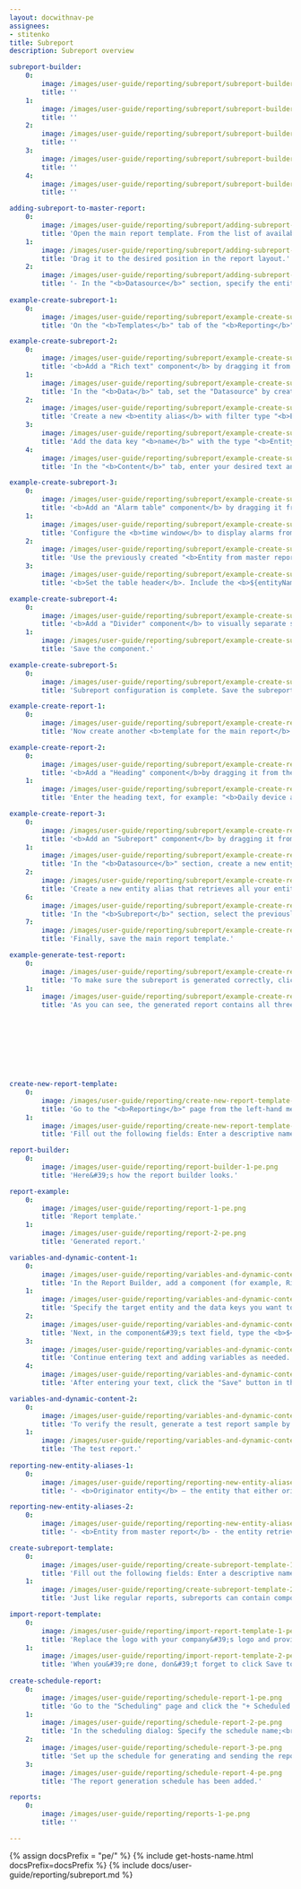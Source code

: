 ```yaml
---
layout: docwithnav-pe
assignees:
- stitenko
title: Subreport
description: Subreport overview

subreport-builder:
    0:
        image: /images/user-guide/reporting/subreport/subreport-builder-1-pe.png
        title: ''
    1:
        image: /images/user-guide/reporting/subreport/subreport-builder-2-pe.png
        title: ''
    2:
        image: /images/user-guide/reporting/subreport/subreport-builder-3-pe.png
        title: ''
    3:
        image: /images/user-guide/reporting/subreport/subreport-builder-4-pe.png
        title: ''
    4:
        image: /images/user-guide/reporting/subreport/subreport-builder-5-pe.png
        title: ''

adding-subreport-to-master-report:
    0:
        image: /images/user-guide/reporting/subreport/adding-subreport-to-master-report-1-pe.png
        title: 'Open the main report template. From the list of available components, locate the "Subreport" component.'
    1:
        image: /images/user-guide/reporting/subreport/adding-subreport-to-master-report-2-pe.png
        title: 'Drag it to the desired position in the report layout.'
    2:
        image: /images/user-guide/reporting/subreport/adding-subreport-to-master-report-3-pe.png
        title: '- In the "<b>Datasource</b>" section, specify the entity whose data will be passed to the subreport template.<br> - In the "<b>Subreport</b>" section, select the pre-created subreport template you want to include.<br> - Save changes.'
  
example-create-subreport-1:
    0:
        image: /images/user-guide/reporting/subreport/example-create-subreport-1-pe.png
        title: 'On the "<b>Templates</b>" tab of the "<b>Reporting</b>" page, click the "<b>+ Add report template</b>" button in the top-right corner and select "<b>Create new report template</b>". In the pop-up window, enter the subreport template name "<b>Daily Device Alarms (Subreport)</b>", select the <b>PDF</b> report format, and choose <b>Subreport</b> as the report template type. Click "<b>Add</b>".'

example-create-subreport-2:
    0:
        image: /images/user-guide/reporting/subreport/example-create-subreport-2-pe.png
        title: '<b>Add a "Rich text" component</b> by dragging it from the <b>components library</b> into the <b>content area</b>.'
    1:
        image: /images/user-guide/reporting/subreport/example-create-subreport-3-pe.png
        title: 'In the "<b>Data</b>" tab, set the "Datasource" by creating a new entity alias.'
    2:
        image: /images/user-guide/reporting/subreport/example-create-subreport-4-pe.png
        title: 'Create a new <b>entity alias</b> with filter type "<b>Entity from master report</b>". This allows the main report to pass the specific device to the subreport.'
    3:
        image: /images/user-guide/reporting/subreport/example-create-subreport-5-pe.png
        title: 'Add the data key "<b>name</b>" with the type "<b>Entity field</b>".'
    4:
        image: /images/user-guide/reporting/subreport/example-create-subreport-6-pe.png
        title: 'In the "<b>Content</b>" tab, enter your desired text and include the variable <b>${Name}</b> to dynamically display the current entity name.<br> Save the component.'

example-create-subreport-3:
    0:
        image: /images/user-guide/reporting/subreport/example-create-subreport-7-pe.png
        title: '<b>Add an "Alarm table" component</b> by dragging it from the <b>components library</b> into the <b>content area</b>.'
    1:
        image: /images/user-guide/reporting/subreport/example-create-subreport-8-pe.png
        title: 'Configure the <b>time window</b> to display alarms from the <b>current day</b>.'
    2:
        image: /images/user-guide/reporting/subreport/example-create-subreport-9-pe.png
        title: 'Use the previously created "<b>Entity from master report</b>" alias as the <b>datasource</b> so that the table displays alarms for the device whose data is passed by the main report.'
    3:
        image: /images/user-guide/reporting/subreport/example-create-subreport-10-pe.png
        title: '<b>Set the table header</b>. Include the <b>${entityName}</b> variable in the header to dynamically display the current entity&#39;s name.'

example-create-subreport-4:
    0:
        image: /images/user-guide/reporting/subreport/example-create-subreport-11-pe.png
        title: '<b>Add a "Divider" component</b> to visually separate sections in the report for each device.'
    1:
        image: /images/user-guide/reporting/subreport/example-create-subreport-12-pe.png
        title: 'Save the component.'

example-create-subreport-5:
    0:
        image: /images/user-guide/reporting/subreport/example-create-subreport-13-pe.png
        title: 'Subreport configuration is complete. Save the subreport by clicking the "<b>Save</b>" button in the top-right corner.'

example-create-report-1:
    0:
        image: /images/user-guide/reporting/subreport/example-create-report-1-pe.png
        title: 'Now create another <b>template for the main report</b>. Go to "<b>Reports</b>" page → "<b>Templates</b>" tab, then click "<b>+ Add report template</b>".<br>- Name it "<b>Daily Device Alarms Report</b>", set the format to <b>PDF</b>, and choose "<b>Report</b>" as the template type. Click "<b>Add</b>".'

example-create-report-2:
    0:
        image: /images/user-guide/reporting/subreport/example-create-report-2-pe.png
        title: '<b>Add a "Heading" component</b>by dragging it from the <b>components library</b> into the <b>content area</b>.'
    1:
        image: /images/user-guide/reporting/subreport/example-create-report-3-pe.png
        title: 'Enter the heading text, for example: "<b>Daily device alarms report</b>"'

example-create-report-3:
    0:
        image: /images/user-guide/reporting/subreport/example-create-report-4-pe.png
        title: '<b>Add an "Subreport" component</b> by dragging it from the <b>components library</b> into the <b>content area</b>. '
    1:
        image: /images/user-guide/reporting/subreport/example-create-report-5-pe.png
        title: 'In the "<b>Datasource</b>" section, create a new entity alias.'
    2:
        image: /images/user-guide/reporting/subreport/example-create-report-6-pe.png
        title: 'Create a new entity alias that retrieves all your entities of type Device.'
    6:
        image: /images/user-guide/reporting/subreport/example-create-report-7-pe.png
        title: 'In the "<b>Subreport</b>" section, select the previously created subreport <b>Daily Device Alarms (Subreport)</b>. Save the component.'
    7:
        image: /images/user-guide/reporting/subreport/example-create-report-8-pe.png
        title: 'Finally, save the main report template.'

example-generate-test-report:
    0:
        image: /images/user-guide/reporting/subreport/example-create-report-9-pe.png
        title: 'To make sure the subreport is generated correctly, click the "<b>Generate test report</b>" button in the top-right corner of the window.'
    1:
        image: /images/user-guide/reporting/subreport/example-create-report-10-pe.png
        title: 'As you can see, the generated report contains all three of our devices, with a separate table for each showing their alarms for the current day.'









create-new-report-template:
    0:
        image: /images/user-guide/reporting/create-new-report-template-1-pe.png
        title: 'Go to the "<b>Reporting</b>" page from the left-hand menu — you&#39;ll land on the "<b>Templates</b>" tab by default. Click the "<b>+ Add report template</b>" button in the top-right corner and select “Create new report template”.'
    1:
        image: /images/user-guide/reporting/create-new-report-template-2-pe.png
        title: 'Fill out the following fields: Enter a descriptive name for your template; Choose the desired output format: <b>PDF</b> or <b>CSV</b>; Select the type: <b>Report</b> or <b>Subreport</b>; Then, click "<b>Add</b>" to proceed. Once added, the Report Builder interface will open automatically.'

report-builder:
    0:
        image: /images/user-guide/reporting/report-builder-1-pe.png
        title: 'Here&#39;s how the report builder looks.'

report-example:
    0:
        image: /images/user-guide/reporting/report-1-pe.png
        title: 'Report template.'
    1:
        image: /images/user-guide/reporting/report-2-pe.png
        title: 'Generated report.'

variables-and-dynamic-content-1:
    0:
        image: /images/user-guide/reporting/variables-and-dynamic-content-1-pe.png
        title: 'In the Report Builder, add a component (for example, Rich text). In the editor, go to the "Data" tab and click "Add datasource".'
    1:
        image: /images/user-guide/reporting/variables-and-dynamic-content-2-pe.png
        title: 'Specify the target entity and the data keys you want to use in the report.'
    2:
        image: /images/user-guide/reporting/variables-and-dynamic-content-3-pe.png
        title: 'Next, in the component&#39;s text field, type the <b>$</b> symbol where you want to insert a variable&#39;s value. This will open a list of all available variables in the current context. <b>Select a variable</b> (for example, ${reportCreatedTime}), and its value will be inserted into the report during generation.'
    3:
        image: /images/user-guide/reporting/variables-and-dynamic-content-4-pe.png
        title: 'Continue entering text and adding variables as needed.'
    4:
        image: /images/user-guide/reporting/variables-and-dynamic-content-5-pe.png
        title: 'After entering your text, click the "Save" button in the top-right corner to apply the changes.'

variables-and-dynamic-content-2:
    0:
        image: /images/user-guide/reporting/variables-and-dynamic-content-6-pe.png
        title: 'To verify the result, generate a test report sample by clicking the corresponding button in the top-right corner.'
    1:
        image: /images/user-guide/reporting/variables-and-dynamic-content-7-pe.png
        title: 'The test report.'
    
reporting-new-entity-aliases-1:
    0:
        image: /images/user-guide/reporting/reporting-new-entity-aliases-1-pe.png
        title: '- <b>Originator entity</b> — the entity that either originated the message sent to the "Generate Report" rule node or triggered the creation of a notification.<br>- <b>Owner of originator entity</b> — the owner of the entity that originated the message sent to the "Generate Report" rule node, or the owner of the entity that triggered the creation of a notification.'

reporting-new-entity-aliases-2:
    0:
        image: /images/user-guide/reporting/reporting-new-entity-aliases-2-pe.png
        title: '- <b>Entity from master report</b> - the entity retrieved from the data source configured for the subreport component. If multiple entities are present, a separate subreport component will be generated for each entity.<br> - <b>Owner of entity from master report</b> - the owner of entity retrieved from the data source configured for the <b>subreport</b> component. If multiple entities are present, a separate <b>subreport</b> component will be generated for each entity.'

create-subreport-template:
    0:
        image: /images/user-guide/reporting/create-subreport-template-1-pe.png
        title: 'Fill out the following fields: Enter a descriptive name for your template; Choose the desired output format: <b>PDF</b> or <b>CSV</b>; Select the type - <b>Subreport</b>; Then, click "<b>Add</b>" to proceed. Once added, the subreport builder interface will open automatically.'
    1:
        image: /images/user-guide/reporting/create-subreport-template-2-pe.png
        title: 'Just like regular reports, subreports can contain components such as tables, text blocks, images, dashboards, etc., and they fully support dynamic entity aliases and data filtering. However, subreports <b>are not scheduled or generated independently</b> — they are <b>included as part of a main report</b>.'

import-report-template:
    0:
        image: /images/user-guide/reporting/import-report-template-1-pe.png
        title: 'Replace the logo with your company&#39;s logo and provide an up-to-date address or any other relevant information. Apply all necessary filters and don&#39;t forget to save your changes.'
    1:
        image: /images/user-guide/reporting/import-report-template-2-pe.png
        title: 'When you&#39;re done, don&#39;t forget to click Save to apply your changes.<br>Optionally, try generating a test report to make sure everything looks just right.'
  
create-schedule-report:
    0:
        image: /images/user-guide/reporting/schedule-report-1-pe.png
        title: 'Go to the "Scheduling" page and click the "+ Scheduled report" button in the top-right corner.'
    1:
        image: /images/user-guide/reporting/schedule-report-2-pe.png
        title: 'In the scheduling dialog: Specify the schedule name;<br> General configuration: Select a predefined template to use; Select the user whose credentials will be used for report generation; Choose the time zone for schedule execution; Specify the report recipients.'
    2:
        image: /images/user-guide/reporting/schedule-report-3-pe.png
        title: 'Set up the schedule for generating and sending the report.'
    3:
        image: /images/user-guide/reporting/schedule-report-4-pe.png
        title: 'The report generation schedule has been added.'

reports:
    0:
        image: /images/user-guide/reporting/reports-1-pe.png
        title: ''

---
```


{% assign docsPrefix = "pe/" %}
{% include get-hosts-name.html docsPrefix=docsPrefix %}
{% include docs/user-guide/reporting/subreport.md %}